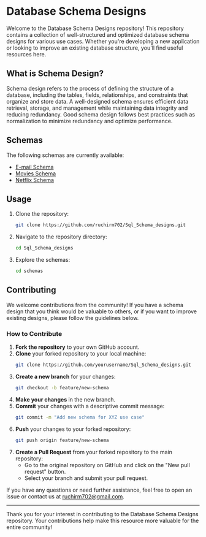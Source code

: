 # Database Schema Designs

Welcome to the Database Schema Designs repository! This repository contains a collection of well-structured and optimized database schema designs for various use cases. Whether you're developing a new application or looking to improve an existing database structure, you'll find useful resources here.

## What is Schema Design?

Schema design refers to the process of defining the structure of a database, including the tables, fields, relationships, and constraints that organize and store data. A well-designed schema ensures efficient data retrieval, storage, and management while maintaining data integrity and reducing redundancy. Good schema design follows best practices such as normalization to minimize redundancy and optimize performance.

## Schemas

The following schemas are currently available:
- [E-mail Schema](https://github.com/ruchirm702/Sql_Schema_designs/blob/main/Email%20Schema.pdf)
- [Movies Schema](https://github.com/ruchirm702/Sql_Schema_designs/blob/main/Moives%20Schema.pdf)
- [Netflix Schema](https://github.com/ruchirm702/Sql_Schema_designs/blob/main/Netflix%20Schema.pdf)

## Usage

1. Clone the repository:
    ```bash
    git clone https://github.com/ruchirm702/Sql_Schema_designs.git
    ```
2. Navigate to the repository directory:
    ```bash
    cd Sql_Schema_designs
    ```
3. Explore the schemas:
    ```bash
    cd schemas
    ```

## Contributing

We welcome contributions from the community! If you have a schema design that you think would be valuable to others, or if you want to improve existing designs, please follow the guidelines below.

### How to Contribute

1. **Fork the repository** to your own GitHub account.
2. **Clone** your forked repository to your local machine:
    ```bash
    git clone https://github.com/yourusername/Sql_Schema_designs.git
    ```
3. **Create a new branch** for your changes:
    ```bash
    git checkout -b feature/new-schema
    ```
4. **Make your changes** in the new branch.
5. **Commit** your changes with a descriptive commit message:
    ```bash
    git commit -m "Add new schema for XYZ use case"
    ```
6. **Push** your changes to your forked repository:
    ```bash
    git push origin feature/new-schema
    ```
7. **Create a Pull Request** from your forked repository to the main repository:
    - Go to the original repository on GitHub and click on the "New pull request" button.
    - Select your branch and submit your pull request.

If you have any questions or need further assistance, feel free to open an issue or contact us at [ruchirm702@gmail.com](mailto:ruchirm702@gmail.com).

---

Thank you for your interest in contributing to the Database Schema Designs repository. Your contributions help make this resource more valuable for the entire community!
